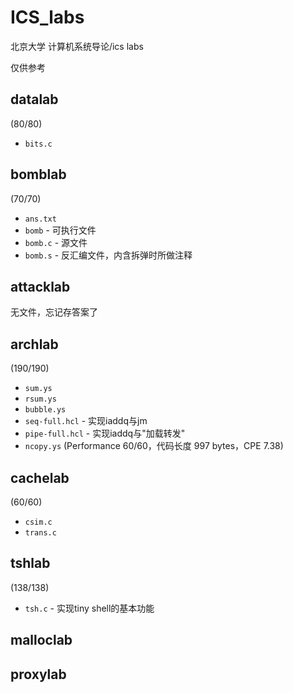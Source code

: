 # ICS_labs

北京大学 计算机系统导论/ics labs

仅供参考

## datalab

(80/80)

* `bits.c` 

## bomblab

(70/70)

* `ans.txt` 
* `bomb` - 可执行文件
* `bomb.c` - 源文件
* `bomb.s` - 反汇编文件，内含拆弹时所做注释

## attacklab

无文件，忘记存答案了

## archlab

(190/190)

* `sum.ys`
* `rsum.ys`
* `bubble.ys`
* `seq-full.hcl` - 实现iaddq与jm
* `pipe-full.hcl` - 实现iaddq与"加载转发"
* `ncopy.ys` (Performance 60/60，代码长度 997 bytes，CPE 7.38)

## cachelab

(60/60)

* `csim.c`
* `trans.c`

## tshlab

(138/138)

* `tsh.c` - 实现tiny shell的基本功能

## malloclab

## proxylab
